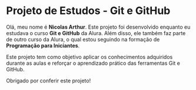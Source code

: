 # Projeto de Estudos - Git e GitHub

Olá, meu nome é **Nicolas Arthur**. Este projeto foi desenvolvido enquanto eu estudava o curso **Git e GitHub** da Alura. Além disso, ele também faz parte de outro curso da Alura, o qual estou seguindo na formação de **Programação para Iniciantes**.

Este projeto tem como objetivo aplicar os conhecimentos adquiridos durante as aulas e reforçar o aprendizado prático das ferramentas Git e GitHub.

Obrigado por conferir este projeto!
